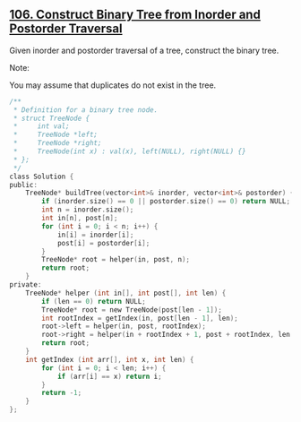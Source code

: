 ## [106. Construct Binary Tree from Inorder and Postorder Traversal](https://leetcode.com/problems/construct-binary-tree-from-inorder-and-postorder-traversal/#/description)

Given inorder and postorder traversal of a tree, construct the binary tree.

Note:

You may assume that duplicates do not exist in the tree.

```c
/**
 * Definition for a binary tree node.
 * struct TreeNode {
 *     int val;
 *     TreeNode *left;
 *     TreeNode *right;
 *     TreeNode(int x) : val(x), left(NULL), right(NULL) {}
 * };
 */
class Solution {
public:
    TreeNode* buildTree(vector<int>& inorder, vector<int>& postorder) {
        if (inorder.size() == 0 || postorder.size() == 0) return NULL;
        int n = inorder.size();
        int in[n], post[n];
        for (int i = 0; i < n; i++) {
            in[i] = inorder[i];
            post[i] = postorder[i];
        }
        TreeNode* root = helper(in, post, n);
        return root;
    }
private:
    TreeNode* helper (int in[], int post[], int len) {
        if (len == 0) return NULL;
        TreeNode* root = new TreeNode(post[len - 1]);
        int rootIndex = getIndex(in, post[len - 1], len);
        root->left = helper(in, post, rootIndex);
        root->right = helper(in + rootIndex + 1, post + rootIndex, len - rootIndex - 1);
        return root;
    }
    int getIndex (int arr[], int x, int len) {
        for (int i = 0; i < len; i++) {
            if (arr[i] == x) return i;
        }
        return -1;
    }
};
```